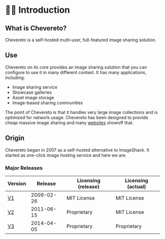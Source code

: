 # 👋🏾 Introduction

## What is Chevereto?

Chevereto is a self-hosted multi-user, full-featured image sharing solution.

## Use

Chevereto on its core provides an image sharing solution that you can configure to use it in many different context. It has many applications, including:

* Image sharing service
* Showcase galleries
* Asset image storage
* Image-based sharing communities

The point of Chevereto is that it handles very large image collections and is optimized for network usage. Chevereto has been designed to provide cheap massive image sharing and many [websites](https://chevereto.top/) showoff that.

## Origin

Chevereto began in 2007 as a self-hosted alternative to ImageShack. It started as one-click image hosting service and here we are.

### Major Releases

| Version                                            | Release    | Licensing (release) | Licensing (actual) |
| -------------------------------------------------- | ---------- | ------------------- | ------------------ |
| [V1](https://code.google.com/archive/p/chevereto/) | 2009-02-26 | MIT License         | MIT License        |
| [V2](https://github.com/chevereto/chevereto-2)     | 2011-06-15 | Proprietary         | MIT License        |
| [V3](https://chevereto.com/releases)               | 2014-04-05 | Proprietary         | Proprietary        |
